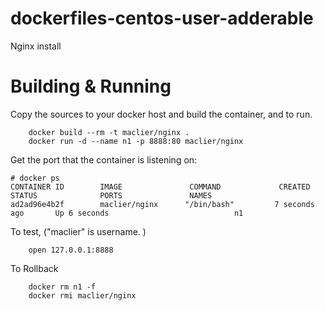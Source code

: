 # dockerfiles-centos-user-adderable
Nginx install

# Building & Running

Copy the sources to your docker host and build the container, and to run.
```
	docker build --rm -t maclier/nginx .
	docker run -d --name n1 -p 8888:80 maclier/nginx
```
Get the port that the container is listening on:

```
# docker ps
CONTAINER ID        IMAGE               COMMAND             CREATED             STATUS              PORTS               NAMES
ad2ad96e4b2f        maclier/nginx      "/bin/bash"         7 seconds ago       Up 6 seconds                            n1
```

To test, ("maclier" is username. )
```
	open 127.0.0.1:8888
```
To Rollback
```
    docker rm n1 -f
    docker rmi maclier/nginx
```
